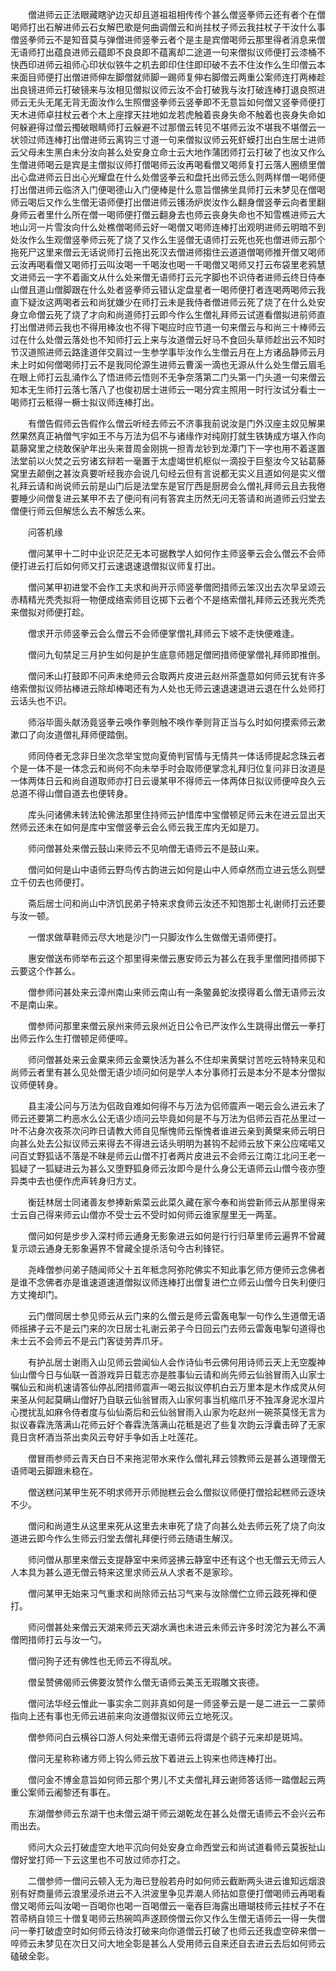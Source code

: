 <!-- { "loadSidebar": true } -->
　　僧进师云正法眼藏瞎驴边灭却且道祖祖相传传个甚么僧竖拳师云还有者个在僧喝师打出石解进师云石女解巴歌是何曲调僧云和尚拄杖子师云我拄杖子干汝什么事僧竖拳师云不是知音莫与弹僧进师竖拳云者个是主是宾僧喝师云那里得者消息来僧无语师打出蕴良进师云蕴即不良良即不蕴离却二途道一句来僧拟议师便打云漆桶不快西印进师云祖师心印状似铁牛之机去即印住住即印破不去不住汝作么生印僧云本来面目师便打出僧进师伸左脚僧就师脚一踢师复伸右脚僧云两重公案师连打两棒趁出良镜进师云打破镜来与汝相见僧拟议师云汝不会打破我与汝打破连棒打退良照进师云无头无尾无背无面汝作么生照僧竖拳师云竖拳即不无意旨如何僧又竖拳师便打天木进师卓拄杖云者个木上座撑天拄地如龙若虎触着丧身失命不触着也丧身失命如何躲避得过僧云擉破眼睛师打云躲避不过那僧云转见不堪师云汝不堪我不堪僧云一状领过师连棒打出僧进师云离钩三寸道一句来僧拟议师云死虾蟆打出白生居士进师云父母未生黑白未分汝向甚么处安身立命士云大地作蒲团师打云打破了也汝又作么生僧进师喝云是宾是主僧拟议师打僧喝师云汝再喝看僧又喝师复打云落人圈缋里僧出心盘进师云日出心光耀盘在什么处僧竖拳云和盘托出师云恁么则两样僧一喝师便打出僧进师云临济入门便喝德山入门便棒是什么意旨僧拂坐具师打云未梦见在僧喝师云喝后又作么生僧无语师便打出僧进师云镬汤炉炭汝作么翻身僧竖拳云向者里翻身师云者里什么所在僧一喝师便打僧云翻身去也师云丧身失命也不知雪樵进师云大地山河一片雪汝向什么处樵僧喝师云好一喝僧又喝师连棒打出观明进师云明暗不到处汝作么生观僧竖拳师云死了烧了又作么生竖僧无语师打云死也死也僧进师云那个拖死尸这里来僧云无话说师打云拖出死汉去僧进师搊住云道道僧喝师推开僧又喝师云汝再喝看僧又喝师打云叫汝喝一千喝汝也喝一千喝僧又喝师又打云布袋里老鸦慧文进师云一字不着画文从什么处来僧无语师打云元字脚也不识侍者进师云终日侍奉山僧且道山僧脚跟在什么处者竖拳师云错认定盘星者一喝师便打者连喝两喝师云我直下疑汝这两喝者云和尚犹嫌少在师打云未是我侍者僧进师云死了烧了在什么处安身立命僧云死了烧了才向和尚道师打云即今作么生僧礼拜师云试道看僧拟进前师直打出僧进师云我也不得用棒汝也不得下喝应时应节道一句来僧云与和尚三十棒师云过在什么处僧云落处也不知师打云上来与汝道僧云好马不食回头草师趁出云不知时节汉道照进师云路逢道伴交肩过一生参学事毕汝作么生僧云月在上方诸品静师云月未上时如何僧喝师打云不是我同伦源生进师云曹溪一滴也无源从什么处生僧云眉毛在眼上师打云乱涌作么了悟进师云悟则不无争奈落第二门头第一门头道一句来僧云知本无生师打云落七落八了也俊初居士进师云一喝分宾主照用一时行汝试分看士一喝师打云秪得一橛士拟议师连棒打出。

　　有僧告假师云告假作么僧云听经去师云不济事我前说汝是门外汉座主奴见解果然果然真正衲僧气宇如王不与万法为侣不与诸缘作对纯刚打就生铁铸成方堪入作向葛藤窝里之绕敢保驴年出头来昔周金刚挑一担青龙钞到龙潭门下一字也用不着遂置法堂前以火焚之云穷诸玄辩若一毫置于太虚竭世机枢似一滴投于巨壑汝今又钻葛藤窝里去颠倒之甚汝真要听经我亦会说几句经云但有言说都无实义且道如何是实义僧礼拜云请和尚说师云前是山门后是法堂东是官厅西是厨房会么僧礼拜师云且去我倦要睡少间僧复进云某甲不去了便问有问有答宾主历然无问无答请和尚道师云归堂去僧便行师云但解恁么去不解恁么来。

　　问答机缘

　　僧问某甲十二时中业识茫茫无本可据教学人如何作主师竖拳云会么僧云不会师便打进云打后如何师又打云速退速退僧拟议师复打出。

　　僧问某甲初进堂不会作工夫求和尚开示师竖拳僧罔措师云笨汉出去次早呈颂云赤精精光秃秃拟将一物便成络索师目讫掷下云者个不是络索僧礼拜师云还我光秃秃来僧拟对师便打趁。

　　僧求开示师竖拳云会么僧云不会师便掌僧礼拜师云下坡不走快便难逢。

　　僧问九旬禁足三月护生如何是护生底意师翘足僧罔措师便掌僧礼拜师即推倒。

　　僧问禾山打鼓即不问声未绝师云合取两片皮进云赵州茶盏意如何师云犹有许多络索僧拟议师拈棒进云除却棒喝还有为人处也无师云速退速退进云退在什么处师打云话头也不识。

　　师浴毕圊头献汤竟竖拳云唤作拳则触不唤作拳则背正当与么时如何摸索师云漱漱口了向汝道僧礼拜师便踏倒。

　　师同侍者无念非日坐次念举宝觉向夏倚判官情与无情共一体话师提起念珠云者个是一体不是一体念云和尚何不向未举手时会取师便掌念礼拜归位复问非日汝道是一体两体日云和尚自道取师亦打日云谩某甲不得师云一体两体日拟议师便啐良久云总道不得山僧自道去也便转身。

　　库头问诸佛未转法轮佛法那里住持师云护惜库中宝僧顿足师云未在进云显出天然师云还未在如何是库中宝僧竖拳云会么师云我王库内无如是刀。

　　师问僧甚处来僧云鼓山来师云不见响僧无语师云不是鼓山来。

　　僧问如何是山中语师云野鸟传古韵进云如何是山中人师卓然而立进云恁么则壁立千仞去也师便打。

　　斋后居士问和尚山中济饥民弟子特来求食师云汝还不知饱那士礼谢师打云还要与汝一顿。

　　一僧求做草鞋师云尽大地是沙门一只脚汝作么生做僧无语师便打。

　　惠安僧送布师举布云这个那里得来僧云惠安师云为甚么在我手里僧罔措师掷下云要这个作甚么。

　　僧参师问甚处来云漳州南山来师云南山有一条鳖鼻蛇汝摸得着么僧无语师云汝不是南山来。

　　僧参师问那里来僧云泉州来师云泉州近日公令已严汝作么生跳得出僧云一拳打出师云作么生打僧顿足师便啐。

　　师问僧甚处来云金粟来师云金粟快活为甚么不住却来黄檗讨苦吃云特特来见和尚师云者里有甚么见处僧无语少顷问如何是学人本分事师打云是本分不是本分僧拟议师便转身。

　　县主凌公问与万法为侣政自难如何得不与万法为侣师震声一喝云会么进云未了师云还要第二杓恶水么公无语少顷问云毕竟如何是不与万法为侣师云百花丛里过一叶不沾身次夜茶次问昨日请教大师自见惭愧师云惭愧者谁进云亲到黄檗来师云明日向甚么处去公拟议师云来得去不得进云话头明明为甚钩不起师云放下来公应喏喏又问百丈野狐话不落是不昧是师云山僧不打者两片皮进云不会师云江南江北问王老一狐疑了一狐疑进云为甚么又堕野狐身师云汝即今是什么身公无语师云山僧今夜亦堕异类中去也便作虎声转身归方丈。

　　衡廷林居士同诸善友参捧新紫菜云此菜久藏在家今奉和尚尝新师云从那里得来士云自己得来师云山僧亦不受士云不受时如何师云谁家屋里无一两茎。

　　僧问如何是步步入深村师云通身无影象进云如何是行行归草里师云遍界不曾藏复示颂云通身无影象遍界不曾藏全提杀活句今古利锋铓。

　　尧峰僧参问弟子随闻师父十五年秪念阿弥陀佛实不知此事乞师方便师云念佛者是谁不念佛者亦是谁速道速道僧拟议师连棒打出僧复进伫立师云山僧今日失利便归方丈掩却门。

　　云门僧同居士参见师云从云门来的么僧云是师云雷轰电掣一句作么生道僧无语师摇拂子云不是云门来的次日居士礼谢云弟子今日回云门去师云雷轰电掣句道得也未士云不会师云不是云门客徒劳弄爪牙。

　　有护乩居士谢雨入山见师云尝闻仙人会作诗仙书云佛何用诗师云天上无空腹神仙山僧今日与仙联一首游戏异日载志亦是胜事仙云请和尚先师云仙翁冒雨入山家士嘱仙云和尚机速请答仙停乩罔措师震声一喝云拟议停机白云万里本是木作成灵从何来圣从何起莫瞒山僧好乃自联云仙翁冒雨入山家何事当机缩爪牙不独浑身泥水湿片心搅扰乱如麻令侍者度与仙仙斋后和云仙翁冒雨入山家为吃赵州一碗茶莫怪无言为拟议春霖洗落满山花师云好个春霖洗落满山花秪是迟了些复次韵云浮囊击碎了无家竟日贪杯酒当茶出卖风云夸好手争如舌上吐莲花。

　　僧冒雨参师云青天白日不来拖泥带水来作么僧礼拜云领教师云是甚么道理僧无语师喝云脚跟未稳在。

　　僧送糕问某甲生死不明求师开示师抛糕云会么僧拟议师便打僧拾起糕师云逐块不少。

　　僧问和尚道生从这里来死从这里去未审死了烧了向甚么处去师云死了烧了向汝道进云即今作么生师云归堂去僧礼拜便行师云随语生解汉。

　　师问僧从那里来僧云支提静室中来师竖拂云静室中还有这个也无僧云无师云人人本具为甚么道无僧云特来这里求师云从人求者不是家珍。

　　僧问某甲无始来习气重求和尚除师云拈习气来与汝除僧伫立师云跂死禅和便打。

　　师问僧甚处来僧云天湖来师云天湖水满也未进云未师云许多时滂沱为甚么不满僧罔措师打云与汝一勺。

　　僧问狗子还有佛性也无师云不得乱吠。

　　僧呈赞佛偈师云佛要汝赞作么僧无语师云美玉无瑕雕文丧德。

　　僧问法华经云惟此一事实余二则非真如何是一师竖拳云是一是二进云一二蒙师指向上还有事也无师云进前来向汝道僧拟议师云立地死汉。

　　僧参师问白云横谷口游人何处来僧无语师云将谓是个鹞子元来却是斑鸠。

　　僧问无星称称诸方师上钩么师云放下着进云上钩来也师连棒打出。

　　僧问金不博金意旨如何师云那个男儿不丈夫僧礼拜云谢师答话师一踏僧起云两重公案师云阇黎还有事在。

　　东湖僧参师云东湖干也未僧云湖干师云湖乾龙在甚么处僧无语师云不会兴云布雨出去。

　　师问大众云打破虚空大地平沉向何处安身立命西堂云和尚试道看师云莫扳扯山僧好堂打师一下云这里也不可放过师亦打之。

　　二僧参师一僧问云顿入无为海已登般若舟时如何师云截断两头进云谁知远烟浪别有好商量师云浪里浸杀进云不入洪波里争见弄潮人师拈如意便打僧喝师云再喝看僧又喝师云叫汝喝一百喝你也喝一百喝僧云一毫吞巨海露出珊瑚枝师云拄杖子不在笤帚柄自领三十僧复喝师云热碗鸣声遂顾傍僧云你又作么生僧无语师云一得一失僧问一拳打破虚空时如何师云待汝打破来向你道僧云打破了也师云还我虚空碎来僧一啐师云未梦见在次日又问大地全彰是甚么人受用师云自来还自去进云去后如何师云磕破全彰。

